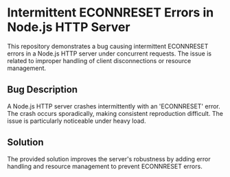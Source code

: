 # Intermittent ECONNRESET Errors in Node.js HTTP Server

This repository demonstrates a bug causing intermittent ECONNRESET errors in a Node.js HTTP server under concurrent requests. The issue is related to improper handling of client disconnections or resource management.

## Bug Description

A Node.js HTTP server crashes intermittently with an 'ECONNRESET' error. The crash occurs sporadically, making consistent reproduction difficult.  The issue is particularly noticeable under heavy load.

## Solution

The provided solution improves the server's robustness by adding error handling and resource management to prevent ECONNRESET errors.